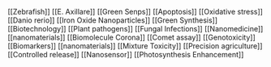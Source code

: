 [[Zebrafish]]
[[E. Axillare]]
[[Green Senps]]
[[Apoptosis]]
[[Oxidative stress]]
[[Danio rerio]]
[[Iron Oxide Nanoparticles]]
[[Green Synthesis]]
[[Biotechnology]]
[[Plant pathogens]]
[[Fungal Infections]]
[[Nanomedicine]]
[[nanomaterials]]
[[Biomolecule Corona]]
[[Comet assay]]
[[Genotoxicity]]
[[Biomarkers]]
[[nanomaterials]]
[[Mixture Toxicity]]
[[Precision agriculture]]
[[Controlled release]]
[[Nanosensor]]
[[Photosynthesis Enhancement]]
